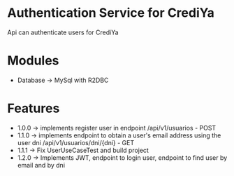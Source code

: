 # Authentication Service for CrediYa
 Api can authenticate users for CrediYa

# Modules
* Database -> MySql with R2DBC

# Features
* 1.0.0 -> implements register user in endpoint /api/v1/usuarios - POST
* 1.1.0 -> implements endpoint to obtain a user's email address using the user dni /api/v1/usuarios/dni/{dni} - GET
* 1.1.1 -> Fix UserUseCaseTest and build project
* 1.2.0 -> Implements JWT, endpoint to login user, endpoint to find user by email and by dni